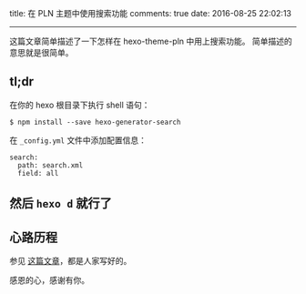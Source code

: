 title: 在 PLN 主题中使用搜索功能
comments: true
date: 2016-08-25 22:02:13

---
这篇文章简单描述了一下怎样在 hexo-theme-pln 中用上搜索功能。
简单描述的意思就是很简单。
## tl;dr
在你的 hexo 根目录下执行 shell 语句：  
```
$ npm install --save hexo-generator-search
```

在 `_config.yml` 文件中添加配置信息：  
```
search:
  path: search.xml
  field: all
```

然后 `hexo d` 就行了
---
## 心路历程
参见 [这篇文章](//hahack.com/codes/local-search-engine-for-hexo/)，都是人家写好的。

感恩的心，感谢有你。

